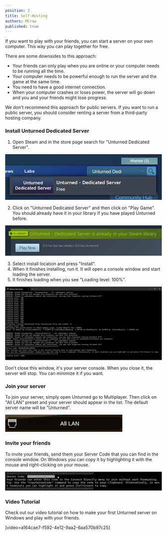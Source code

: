 ```yaml
---
position: 2
title: Self-Hosting
authors: MCrow
published: true
---
```


If you want to play with your friends, you can start a server on your own computer. This way you can play together for free. 

There are some downsides to this approach:
* Your friends can only play when you are online or your computer needs to be running all the time. 
* Your computer needs to be powerful enough to run the server and the game at the same time.
* You need to have a good internet connection.
* When your computer crashes or loses power, the server will go down and you and your friends might lose progress.

We don't recommend this approach for public servers. If you want to run a public server, you should consider renting a server from a third-party hosting company.

### Install Unturned Dedicated Server
1. Open Steam and in the store page search for "Unturned Dedicated Server".

![unturned ds search](assets/unturned_ds_search.png)

2. Click on "Unturned Dedicated Server" and then click on "Play Game". You should already have it in your library if you have played Unturned before.

![unturned ds play now](assets/unturned_ds_play_now.png)

3. Select install location and press "Install". 
4. When it finishes installing, run it. It will open a console window and start loading the server.
5. It finishes loading when you see "Loading level: 100%".

![loaded server console](assets/loaded_server_console.png)

Don't close this window, it's your server console. When you close it, the server will stop. You can minimize it if you want.

### Join your server
To join your server, simply open Unturned go to Multiplayer. Then click on "All LAN" preset and your server should appear in the list. The default server name will be "Unturned".

![all lan preset](assets/all_lan_preset.png)

### Invite your friends
To invite your friends, send them your Server Code that you can find in the console window. On Windows you can copy it by highlighting it with the mouse and right-clicking on your mouse.

![server code in console](assets/server_code_in_console.png)

### Video Tutorial
Check out our video tutorial on how to make your first Unturned server on Windows and play with your friends.

[video=a164cae7-f592-4e12-9aa2-6aa570b97c25]
